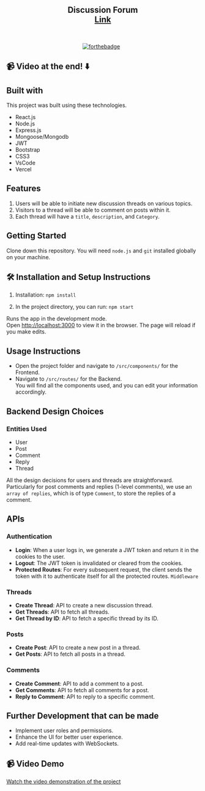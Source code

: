 <h2 align="center">
   Discussion Forum<br/>
  <a href="https://frontend-beta-jade-56.vercel.app/login" target="_blank">Link</a>
</h2>

<br/>

<center>

[![forthebadge](https://forthebadge.com/images/badges/made-with-javascript.svg)](https://forthebadge.com) &nbsp;

</center>

## 📹 Video at the end! ⬇️

## Built with

This project was built using these technologies.

- React.js
- Node.js
- Express.js
- Mongoose/Mongodb
- JWT
- Bootstrap
- CSS3
- VsCode
- Vercel

## Features

1. Users will be able to initiate new discussion threads on various topics.
2. Visitors to a thread will be able to comment on posts within it.
3. Each thread will have a `title`, `description`, and `Category`.

## Getting Started

Clone down this repository. You will need `node.js` and `git` installed globally on your machine.

## 🛠 Installation and Setup Instructions

1. Installation: `npm install`

2. In the project directory, you can run: `npm start`

Runs the app in the development mode.\
Open [http://localhost:3000](http://localhost:3000) to view it in the browser.
The page will reload if you make edits.

## Usage Instructions

- Open the project folder and navigate to `/src/components/` for the Frontend. <br/>
- Navigate to `/src/routes/` for the Backend. <br/>
  You will find all the components used, and you can edit your information accordingly.

## Backend Design Choices

### Entities Used

- User
- Post
- Comment
- Reply
- Thread

All the design decisions for users and threads are straightforward. Particularly for post comments and replies (1-level comments), we use an `array of replies`, which is of type `Comment`, to store the replies of a comment.

## APIs

### Authentication

- **Login**: When a user logs in, we generate a JWT token and return it in the cookies to the user.
- **Logout**: The JWT token is invalidated or cleared from the cookies.
- **Protected Routes**: For every subsequent request, the client sends the token with it to authenticate itself for all the protected routes. `Middleware`

### Threads

- **Create Thread**: API to create a new discussion thread.
- **Get Threads**: API to fetch all threads.
- **Get Thread by ID**: API to fetch a specific thread by its ID.

### Posts

- **Create Post**: API to create a new post in a thread.
- **Get Posts**: API to fetch all posts in a thread.

### Comments

- **Create Comment**: API to add a comment to a post.
- **Get Comments**: API to fetch all comments for a post.
- **Reply to Comment**: API to reply to a specific comment.

## Further Development that can be made

- Implement user roles and permissions.
- Enhance the UI for better user experience.
- Add real-time updates with WebSockets.

## 📹 Video Demo

[Watch the video demonstration of the project](https://myportfolio-pi-plum.vercel.app/)
